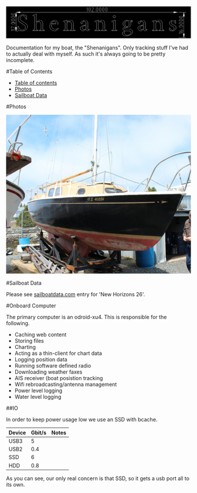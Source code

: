 ![](drawings/Title.png)

Documentation for my boat, the "Shenanigans". Only tracking stuff I've had to actually deal with myself.
As such it's always going to be pretty incomplete.

#Table of Contents

 * [Table of contents](#table-of-contents)
 * [Photos](#photos)
 * [Sailboat Data](#sailboat-data)


#Photos

![](photos/Sambro0.jpg)

#Sailboat Data

Please see [sailboatdata.com](http://sailboatdata.com/viewrecord.asp?class_id=2925) entry for 'New Horizons 26'.

#Onboard Computer

The primary computer is an odroid-xu4. This is responsible for the following.

 * Caching web content
 * Storing files
 * Charting
 * Acting as a thin-client for chart data
 * Logging position data
 * Running software defined radio
  * Downloading weather faxes
  * AIS receiver (boat posistion tracking
 * Wifi rebroadcasting/antenna management
 * Power level logging 
 * Water level logging

##IO

In order to keep power usage low we use an SSD with bcache.

|Device|Gbit/s|Notes|
|------|------|-----|
|USB3  |5     |     |
|USB2  |0.4   |     |
|SSD   |6     |     |
|HDD   |0.8   |     |

As you can see, our only real concern is that SSD, so it gets a usb port all to its own.

